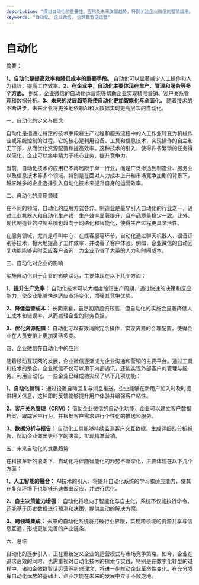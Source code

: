 ```yaml
---
description: "探讨自动化的重要性、应用及未来发展趋势，特别关注企业微信的营销运用。"
keywords: "自动化, 企业微信, 企微数智话运营"
---
```

# 自动化

摘要：

**1、自动化是提高效率和降低成本的重要手段。** 自动化可以显著减少人工操作和人为错误，提高工作效率。**2、在企业中，自动化主要体现在生产、管理和服务等多个方面。** 例如，企业微信的自动化运营能够帮助企业实现精准营销、客户关系管理和数据分析。**3、未来的发展趋势将使自动化更加智能化与全面化。** 随着技术的不断进步，未来企业将更多地依赖AI和大数据实现更高层次的自动化。

一、自动化的定义与概念

自动化是指通过特定的技术手段将生产过程和服务流程中的人工作业转变为机械作业或系统控制的过程。它的核心是利用设备、工具和信息技术，实现操作的自主和无干预，从而优化资源配置和提高效率。这种技术的引入，使得许多繁琐的任务得以简化，企业可以集中精力于核心业务，提升竞争力。

当前，自动化技术的应用已不再局限于单一行业，而是广泛渗透到制造业、服务业以及信息技术等多个领域。特别是在面对人力成本上升和市场竞争加剧的背景下，越来越多的企业选择引入自动化技术来提升自身的运营效率。

二、自动化的应用领域

在不同的领域，自动化的应用方式各异。制造业是最早引入自动化的行业之一，通过工业机器人和自动化生产线，生产效率显著提升，且产品质量稳定一致。此外，现代制造业的控制系统也趋向于网络化和智能化，使得生产过程更具灵活性。

在服务领域，尤其是呼叫中心、在线客服等环节，自动化通过聊天机器人、语音识别等技术，极大地提高了工作效率，并改善了客户体验。例如，企业微信的自动回复功能能够实时回应客户咨询，为企业节省了大量的人力和时间成本。

三、自动化对企业的影响

实施自动化对于企业的影响深远，主要体现在以下几个方面：

**1、提升生产效率：** 自动化技术可以大幅度缩短生产周期，通过快速的决策和反应能力，使企业能够快速适应市场变化，增强其竞争优势。

**2、降低运营成本：** 长期来看，虽然初期投资较高，但自动化的实施会显著降低人工成本和错误率，从而减轻企业的财务负担。

**3、优化资源配置：** 自动化可以有效消除冗余操作，实现资源的合理配置，使得企业在人员安排上更加灵活多变。

四、企业微信在自动化中的应用

随着移动互联网的发展，企业微信逐渐成为企业沟通和营销的主要平台。通过工具和技术的整合，企业微信不仅可以用于内部通讯，还能实现外部客户的管理与服务。利用自动化，一些企业已经成功实现了以下几项功能：

**1、自动化营销：** 通过设置自动回复与消息推送，企业能够在新用户加入时及时提供相关信息，这种即时反馈能够提升用户体验并增强客户粘性。

**2、客户关系管理（CRM）：** 借助企业微信的自动化功能，企业可以建立客户数据档案，跟踪客户行为，并根据客户需求进行个性化的推送和服务。

**3、数据分析与报告：** 自动化工具能够持续监测客户交互数据，生成详细的分析报告，帮助企业做出更科学的决策，实现精准营销。

五、未来自动化的发展趋势

在科技革新的浪潮下，自动化将伴随智能化的趋势不断深化，主要体现在以下几个方面：

**1、人工智能的融合：** AI技术的引入，将提升自动化系统的学习和适应能力，使其在复杂环境下也能够迅速做出反应，并进行优化。

**2、自主决策能力增强：** 自动化将趋向于智能化与自主化，系统不仅能执行命令，还能基于历史数据进行预测和决策，提供主动的解决方案。

**3、跨领域集成：** 未来的自动化系统将打破行业界限，实现跨领域的资源共享与信息互通，形成更加完善的产业链条。

六、总结

自动化的逐步引入，正在重新定义企业的运营模式与市场竞争策略。如今，企业在追求高效的同时，也需重视对自动化技术的探索与实践，特别是在数字化转型的过程中，诸如企微数智话运营等新兴理念，将进一步推动企业革命性变化。在充分发挥自动化优势的基础上，企业才能在未来的发展中立于不败之地。
